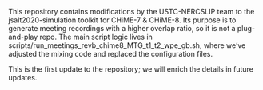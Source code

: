 This repository contains modifications by the USTC-NERCSLIP team to the jsalt2020-simulation toolkit for CHiME-7 & CHiME-8. Its purpose is to generate meeting recordings with a higher overlap ratio, so it is not a plug-and-play repo. The main script logic lives in scripts/run_meetings_revb_chime8_MTG_t1_t2_wpe_gb.sh, where we’ve adjusted the mixing code and replaced the configuration files.

This is the first update to the repository; we will enrich the details in future updates.